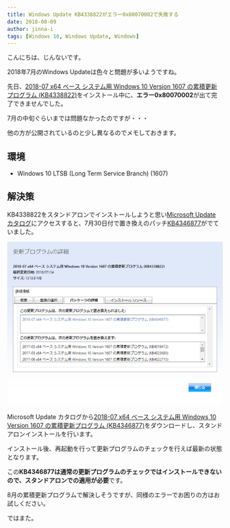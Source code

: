 ```yaml
---
title: Windows Update KB4338822がエラー0x80070002で失敗する
date: 2018-08-09
author: jinna-i
tags: [Windows 10, Windows Update, Windows]
---
```


こんにちは、じんないです。

2018年7月のWindows Updateは色々と問題が多いようですね。

先日、[2018-07 x64 ベース システム用 Windows 10 Version 1607 の累積更新プログラム (KB4338822)](https://support.microsoft.com/ja-jp/help/4338822/windows-10-update-kb4338822)をインストール中に、**エラー0x80070002**が出て完了できませんでした。

7月の中旬ぐらいまでは問題なかったのですが・・・

他の方が公開されているのと少し異なるのでメモしておきます。

## 環境
- Windows 10 LTSB (Long Term Service Branch) (1607)

## 解決策
KB4338822をスタンドアロンでインストールしようと思い[Microsoft Update カタログ](https://www.catalog.update.microsoft.com/Home.aspx)にアクセスすると、7月30日付で置き換えのパッチ[KB4346877](https://support.microsoft.com/ja-jp/help/4346877/windows-10-update-kb4346877)がでていました。

![](images/windows-update-kb4338822-failed-1.png)

Microsoft Update カタログから[2018-07 x64 ベース システム用 Windows 10 Version 1607 の累積更新プログラム (KB4346877)](https://www.catalog.update.microsoft.com/Search.aspx?q=KB4346877)をダウンロードし、スタンドアロンインストールを行います。

インストール後、再起動を行って更新プログラムのチェックを行えば最新の状態となります。

この**KB4346877は通常の更新プログラムのチェックではインストールできないので、スタンドアロンでの適用が必要**です。

8月の累積更新プログラムで解決しそうですが、同様のエラーでお困りの方はお試しください。

ではまた。